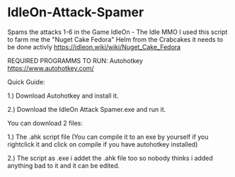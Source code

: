 # IdleOn-Attack-Spamer

Spams the attacks 1-6 in the Game IdleOn - The Idle MMO
I used this script to farm me the "Nuget Cake Fedora" Helm from the Crabcakes it needs to be done activly
https://idleon.wiki/wiki/Nuget_Cake_Fedora





REQUIRED PROGRAMMS TO RUN: Autohotkey
https://www.autohotkey.com/


Quick Guide: 

1.) Download Autohotkey and install it.

2.) Download the IdleOn Attack Spamer.exe and run it.












You can download 2 files:




1.) The .ahk script file (You can compile it to an exe by yourself if you rightclick it and click on compile if you have autohotkey installed)

2.) The script as .exe i addet the .ahk file too so nobody thinks i added anything bad to it and it can be edited.





